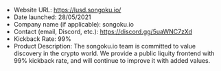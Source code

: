 - Website URL: https://lusd.songoku.io/
- Date launched: 28/05/2021
- Company name (if applicable): songoku.io
- Contact (email, Discord, etc.): https://discord.gg/5uaWNC7zXd
- Kickback Rate: 99%
- Product Description: The songoku.io team is committed to value discovery in the crypto world. We provide a public liquity frontend with 99% kickback rate, and will continue to improve it with added values.
